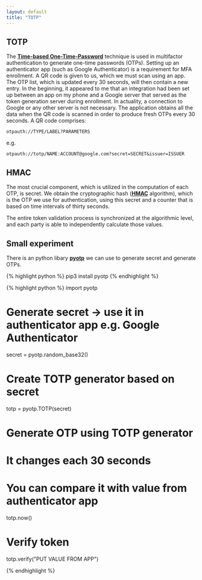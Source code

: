 ```yaml
---
layout: default
title: "TOTP"
---
```


## TOTP

The [**Time-based One-Time-Password**][totp-wiki] technique is used in multifactor authentication to generate one-time passwords (OTPs). Setting up an authenticator app (such as Google Authenticator) is a requirement for MFA enrollment. A QR code is given to us, which we must scan using an app. The OTP list, which is updated every 30 seconds, will then contain a new entry. In the beginning, it appeared to me that an integration had been set up between an app on my phone and a Google server that served as the token generation server during enrollment. In actuality, a connection to Google or any other server is not necessary. The application obtains all the data when the QR code is scanned in order to produce fresh OTPs every 30 seconds. A QR code comprises:

`otpauth://TYPE/LABEL?PARAMETERS`

e.g.

`otpauth://totp/NAME:ACCOUNT@google.com?secret=SECRET&issuer=ISSUER`

## HMAC

The most crucial component, which is utilized in the computation of each OTP, is secret. We obtain the cryptographic hash ([**HMAC**][hmac-wiki] algorithm), which is the OTP we use for authentication, using this secret and a counter that is based on time intervals of thirty seconds.

The entire token validation process is synchronized at the algorithmic level, and each party is able to independently calculate those values.

## Small experiment

There is an python libary [**pyotp**][pyotp-gh] we can use to generate secret and generate OTPs.

{% highlight python %}
pip3 install pyotp
{% endhighlight %}

{% highlight python %}
import pyotp

# Generate secret -> use it in authenticator app e.g. Google Authenticator

secret = pyotp.random_base32()

# Create TOTP generator based on secret

totp = pyotp.TOTP(secret)

# Generate OTP using TOTP generator

# It changes each 30 seconds

# You can compare it with value from authenticator app

totp.now()

# Verify token

totp.verify("PUT VALUE FROM APP")

{% endhighlight %}

[totp-wiki]: https://en.wikipedia.org/wiki/Time-based_one-time_password
[hmac-wiki]: https://en.wikipedia.org/wiki/HMAC-based_one-time_password#Definition
[pyotp-gh]: https://github.com/pyauth/pyotp
